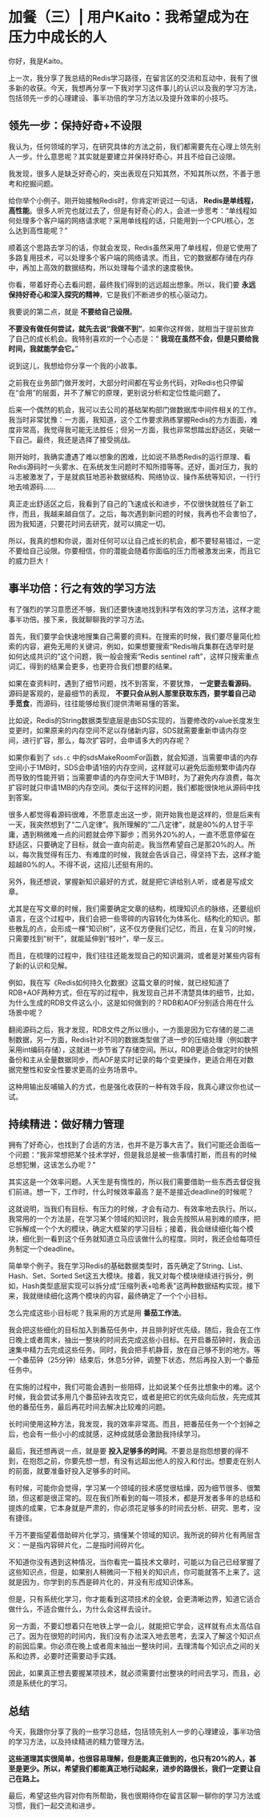 # 加餐（三）| 用户Kaito：我希望成为在压力中成长的人
你好，我是Kaito。

上一次，我分享了我总结的Redis学习路径，在留言区的交流和互动中，我有了很多新的收获。今天，我想再分享一下我对学习这件事儿的认识以及我的学习方法，包括领先一步的心理建设、事半功倍的学习方法以及提升效率的小技巧。

## 领先一步：保持好奇+不设限

我认为，任何领域的学习，在研究具体的方法之前，我们都需要先在心理上领先别人一步。什么意思呢？其实就是要建立并保持好奇心，并且不给自己设限。

我发现，很多人是缺乏好奇心的，突出表现在只知其然，不知其所以然，不善于思考和挖掘问题。

给你举个小例子。刚开始接触Redis时，你肯定听说过一句话， **Redis是单线程，高性能**。很多人听完也就过去了，但是有好奇心的人，会进一步思考：“单线程如何处理多个客户端的网络请求呢？采用单线程的话，只能用到一个CPU核心，怎么达到高性能呢？”

顺着这个思路去学习的话，你就会发现，Redis虽然采用了单线程，但是它使用了多路复用技术，可以处理多个客户端的网络请求。而且，它的数据都存储在内存中，再加上高效的数据结构，所以处理每个请求的速度极快。

你看，带着好奇心去看问题，最终我们得到的远远超出想象。所以，我们要 **永远保持好奇心和深入探究的精神**，它是我们不断进步的核心驱动力。

我要说的第二点，就是 **不要给自己设限**。

**不要没有做任何尝试，就先去说“我做不到”**。如果你这样做，就相当于提前放弃了自己的成长机会。我特别喜欢的一个心态是：“ **我现在虽然不会，但是只要给我时间，我就能学会它。**”

说到这儿，我想给你分享一个我的小故事。

之前我在业务部门做开发时，大部分时间都在写业务代码，对Redis也只停留在“会用”的层面，并不了解它的原理，更别说分析和定位性能问题了。

后来一个偶然的机会，我可以去公司的基础架构部门做数据库中间件相关的工作。我当时非常犹豫：一方面，我知道，这个工作要求熟练掌握Redis的方方面面，难度非常高，我觉得我可能无法胜任；但另一方面，我也非常想踏出舒适区，突破一下自己。最终，我还是选择了接受挑战。

刚开始时，我确实遭遇了难以想象的困难，比如说不熟悉Redis的运行原理、看Redis源码时一头雾水、在系统发生问题时不知所措等等。还好，面对压力，我的斗志被激发了，于是就疯狂地恶补数据结构、网络协议、操作系统等知识，一行行地去啃源码……

真正走出舒适区之后，我看到了自己的飞速成长和进步，不仅很快就胜任了新工作，而且，我越来越自信了。之后，每次遇到新问题的时候，我再也不会害怕了，因为我知道，只要花时间去研究，就可以搞定一切。

所以，我真的想和你说，面对任何可以让自己成长的机会，都不要轻易错过，一定不要给自己设限。你要相信，你的潜能会随着你面临的压力而被激发出来，而且它的威力巨大！

## 事半功倍：行之有效的学习方法

有了强烈的学习意愿还不够，我们还要快速地找到科学有效的学习方法，这样才能事半功倍。接下来，我就聊聊我的学习方法。

首先，我们要学会快速地搜集自己需要的资料。在搜索的时候，我们要尽量简化检索的内容，避免无用的关键词，例如，如果想要搜索“Redis哨兵集群在选举时是如何达成共识的”这个问题，我一般会搜索“Redis sentinel raft”，这样只搜索重点词汇，得到的结果会更多，也更符合我们想要的结果。

如果在查资料时，遇到了细节问题，找不到答案，不要犹豫， **一定要去看源码**。源码是客观的，是最细节的表现， **不要只会从别人那里获取东西，要学着自己动手觅食**，而源码，往往能够给我们提供清晰易懂的答案。

比如说，Redis的String数据类型底层是由SDS实现的，当要修改的value长度发生变更时，如果原来的内存空间不足以存储新内容，SDS就需要重新申请内存空间，进行扩容，那么，每次扩容时，会申请多大的内存呢？

如果你看到了 `sds.c` 中的sdsMakeRoomFor函数，就会知道，当需要申请的内存空间小于1MB时，SDS会申请1倍的内存空间，这样就可以避免后面频繁申请内存而导致的性能开销；当需要申请的内存空间大于1MB时，为了避免内存浪费，每次扩容时就只申请1MB的内存空间。类似于这样的问题，我们都能很快地从源码中找到答案。

很多人都觉得看源码很难，不愿意走出这一步，刚开始我也是这样的，但是后来有一天，我突然想到了“二八定律”。我所理解的“二八定律”，就是80%的人甘于平庸，遇到稍微难一点的问题就会停下脚步；而另外20%的人，一直不愿意停留在舒适区，只要确定了目标，就会一直向前走。我当然希望自己是那20%的人。所以，每次我觉得有压力、有难度的时候，我就会告诉自己，得坚持下去，这样才能超越80%的人。不得不说，这招儿还挺有用的。

另外，我还想说，掌握新知识最好的方式，就是把它讲给别人听，或者是写成文章。

尤其是在写文章的时候，我们需要确定文章的结构，梳理知识点的脉络，还要组织语言，在这个过程中，我们会把一些零碎的内容转化为体系化、结构化的知识。那些散乱的点，会形成一棵“知识树”，这不仅方便我们记忆，而且，在复习的时候，只需要找到“树干”，就能延伸到“枝叶”，举一反三。

而且，在梳理的过程中，我们往往还能发现自己的知识漏洞，或者是对某些内容有了新的认识和见解。

例如，我在写《Redis如何持久化数据》这篇文章的时候，就已经知道了RDB+AOF两种方式，但在写的过程中，我发现自己并不清楚具体的细节，比如，为什么生成的RDB文件这么小，这是如何做到的？RDB和AOF分别适合用在什么场景中呢？

翻阅源码之后，我才发现，RDB文件之所以很小，一方面是因为它存储的是二进制数据，另一方面，Redis针对不同的数据类型做了进一步的压缩处理（例如数字采用int编码存储），这就进一步节省了存储空间。所以，RDB更适合做定时的快照备份和主从全量数据同步，而AOF是实时记录的每个变更操作，更适合用在对数据完整性和安全性要求更高的业务场景中。

这种用输出反哺输入的方式，也是强化收获的一种有效手段，我真心建议你也试一试。

## 持续精进：做好精力管理

拥有了好奇心，也找到了合适的方法，也并不是万事大吉了。我们可能还会面临一个问题：“我非常想把某个技术学好，但是我总是被一些事情打断，而且有的时候总想犯懒，这该怎么办呢？”

其实这是一个效率问题。人天生是有惰性的，所以我们需要借助一些东西去督促我们前进。想一下，工作时，什么时候效率最高？是不是接近deadline的时候呢？

这就说明，当我们有目标、有压力的时候，才会有动力、有效率地去执行。所以，我常用的一个方法是，在学习某个领域的知识时，我会先按照从易到难的顺序，把它拆解成一个个大的模块，确定大框架的学习目标；接着，我会继续细化每个模块，细化到一看到这个任务就知道立马应该做什么的程度。同时，我还会给每项任务制定一个deadline。

简单举个例子。我在学习Redis的基础数据类型时，首先确定了String、List、Hash、Set、Sorted Set这五大模块。接着，我又对每个模块继续进行拆分，例如，Hash类型底层实现可以拆分成“压缩列表+哈希表”这两种数据结构实现，接下来，我就继续细化这两个模块的内容，最终确定了一个个小目标。

怎么完成这些小目标呢？我采用的方式是用 **番茄工作法**。

我会把这些细化的目标加入到番茄任务中，并且排列好优先级。随后，我会在工作日晚上或者周末，抽出一整块的时间去完成这些小目标。在开启番茄钟时，我会迅速集中精力去完成这些任务。同时，我会把手机静音，放在自己够不到的地方。等一个番茄钟（25分钟）结束后，休息5分钟，调整下状态，然后再投入到一个番茄任务中。

在实施的过程中，我们可能会遇到一些阻碍，比如说某个任务比想象中的难。这个时候，我会尝试多用几个番茄钟去攻克它，或者是把它的优先级向后放，先完成其他的番茄任务，最后再花时间去解决比较难的问题。

长时间使用这种方法，我发现，我的效率非常高。而且，把番茄任务一个个划掉之后，也会有一些小小的成就感，这种成就感会激励我持续学习。

最后，我还想再说一点，就是要 **投入足够多的时间**。不要总是抱怨想要的得不到，在抱怨之前，你要先想一想，有没有远超出他人的投入和付出。想要走在别人的前面，就要准备好投入足够多的时间。

有时候，可能你会觉得，学习某一个领域的技术感觉很枯燥，因为细节很多、很繁琐，但这都是很正常的。现在我们所看到的每一项技术，都是开发者多年的总结和提炼的成果，它本身就是严肃的，你必须花足够多的时间去分析、研究、思考，没有捷径。

千万不要指望着借助碎片化学习，搞懂某个领域的知识。我所说的碎片化有两层含义：一是指内容碎片化，二是指时间碎片化。

不知道你没有遇到这种情况，当你看完一篇技术文章时，可能以为自己已经掌握了这些知识点，但是，如果别人稍微问一下相关的知识点，你可能就答不上来了。这就是因为，你学到的东西是碎片化的，并没有形成知识体系。

但是，只有系统化学习，你才能看到这项技术的全貌，会更清晰边界，知道它适合做什么，不适合做什么，为什么会这样去设计。

另一方面，不要幻想着只在地铁上学一会儿，就能把它学会，这样就有点太高估自己了。因为在很短的时间内，我们没有办法深入地去思考，去深入了解这个知识点的前因后果。你必须在晚上或者周末抽出一整块时间，去理清每个知识点之间的关系和边界，必要时还需要动手实践。

因此，如果真正想去要握某项技术，就必须需要付出整块的时间去学习，而且，必须是系统化的学习。

## 总结

今天，我跟你分享了我的一些学习总结，包括领先别人一步的心理建设，事半功倍的学习方法，以及持续精进的精力管理方法。

**这些道理其实很简单，也很容易理解，但是能真正做到的，也只有20%的人，甚至是更少。所以，希望我们都能真正地行动起来，进步的路很长，我们一定要让自己在路上。**

最后，希望这些内容对你有所帮助，我也很期待你在留言区聊一聊你的学习方法或习惯，我们一起交流和进步。